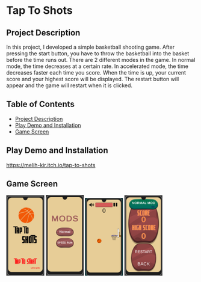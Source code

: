 
# Tap To Shots

## Project Description
In this project, I developed a simple basketball shooting game. After pressing the start button, you have to throw the basketball into the basket before the time runs out. There are 2 different modes in the game. In normal mode, the time decreases at a certain rate. In accelerated mode, the time decreases faster each time you score. When the time is up, your current score and your highest score will be displayed. The restart button will appear and the game will restart when it is clicked.

## Table of Contents

- [Project Description](#Project-Description)
- [Play Demo and Installation](#Live-Demo-and-Installation)
- [Game Screen](#Game-Screen)


## Play Demo and Installation
https://melih-kir.itch.io/tap-to-shots

## Game Screen


<img src="./TapToShot/ReadmeAssets/start.png.png" alt="racegif" width="20%"/>

<img src="./TapToShot/ReadmeAssets/mod.png.png" alt="racegif" width="20%"/>

<img src="./TapToShot/ReadmeAssets/game.png.png" alt="racegif" width="20%"/>

<img src="./TapToShot/ReadmeAssets/speed.png.png" alt="racegif" width="20%"/>
